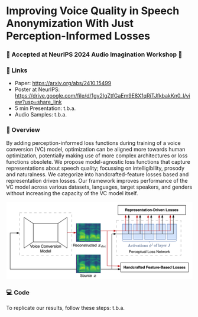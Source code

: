 # Improving Voice Quality in Speech Anonymization With Just Perception-Informed Losses

### 🎉 Accepted at NeurIPS 2024 Audio Imagination Workshop 🎉

### 🧠 Links
- Paper: https://arxiv.org/abs/2410.15499
- Poster at NeurIPS: https://drive.google.com/file/d/1gv2IgZtfGaEm9E8X1qRiTJfkbakKn0_l/view?usp=share_link
- 5 min Presentation: t.b.a.
- Audio Samples: t.b.a.

### 🚀 Overview
By adding perception-informed loss functions during training of a voice conversion (VC) model, optimization can be aligned more towards human optimization, potentially making use of more complex architectures or loss functions obsolete. We propose model-agnostic loss functions that capture representations about speech quality; focussing on intelligibility, prosody and naturalness. We categorize into handcrafted-feature losses based and representation driven losses. Our framework improves performance of the VC model across various datasets, languages, target speakers, and genders without increasing the capacity of the VC model itself.

<p align="center">
  <img src="documentation/VC-PL-Framework.png" alt="VC-PL-Framework" width="600">
</p>

### 💻 Code
To replicate our results, follow these steps: t.b.a.
